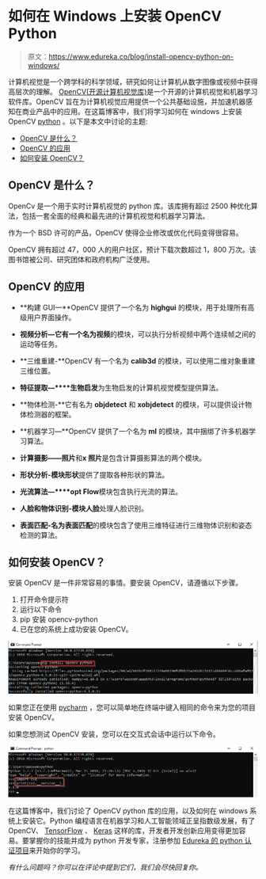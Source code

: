 # 如何在 Windows 上安装 OpenCV Python

> 原文：<https://www.edureka.co/blog/install-opencv-python-on-windows/>

计算机视觉是一个跨学科的科学领域，研究如何让计算机从数字图像或视频中获得高层次的理解。 [OpenCV(开源计算机视觉库)](https://www.edureka.co/blog/python-opencv-tutorial/)是一个开源的计算机视觉和机器学习软件库。OpenCV 旨在为计算机视觉应用提供一个公共基础设施，并加速机器感知在商业产品中的应用。在这篇博客中，我们将学习如何在 windows 上安装 OpenCV [python](https://www.edureka.co/data-science-python-certification-course) 。以下是本文中讨论的主题:

*   [OpenCV 是什么？](#whatisopencv)
*   [OpenCV 的应用](#applications)
*   [如何安装 OpenCV？](#installation)

## **OpenCV 是什么？**

OpenCv 是一个用于实时计算机视觉的 python 库。该库拥有超过 2500 种优化算法，包括一套全面的经典和最先进的计算机视觉和机器学习算法。

作为一个 BSD 许可的产品，OpenCV 使得企业修改或优化代码变得很容易。

OpenCV 拥有超过 47，000 人的用户社区，预计下载次数超过 1，800 万次。该图书馆被公司、研究团体和政府机构广泛使用。

## **OpenCV 的应用**

*   **构建 GUI—**OpenCV 提供了一个名为 **highgui** 的模块，用于处理所有高级用户界面操作。

*   **视频分析—**它有一个名为**视频**的模块，可以执行分析视频中两个连续帧之间的运动等任务。

*   **三维重建-**OpenCV 有一个名为 **calib3d** 的模块，可以使用二维对象重建三维位置。

*   **特征提取—****生物启发**为生物启发的计算机视觉模型提供算法。

*   **物体检测-**它有名为 **objdetect** 和 **xobjdetect** 的模块，可以提供设计物体检测器的框架。

*   **机器学习—**OpenCV 提供了一个名为 **ml** 的模块，其中捆绑了许多机器学习算法。

*   **计算摄影——照片**和**x 照片**是包含计算摄影算法的两个模块。

*   **形状分析-**模块**形状**提供了提取各种形状的算法。

*   **光流算法—****opt Flow**模块包含执行光流的算法。

*   **人脸和物体识别-**模块**人脸**处理人脸识别。

*   **表面匹配-**名为**表面匹配**的模块包含了使用三维特征进行三维物体识别和姿态检测的算法。

## **如何安装 OpenCV？**

安装 OpenCV 是一件非常容易的事情。要安装 OpenCV，请遵循以下步骤。

1.  打开命令提示符
2.  运行以下命令
3.  pip 安装 opencv-python
4.  已在您的系统上成功安装 OpenCV。

![how to install opencv-edureka](img/f4c6f9370e78b9b6fb423d8a7ccdca73.png)

如果您正在使用 [pycharm](https://www.edureka.co/blog/pycharm-tutorial) ，您可以简单地在终端中键入相同的命令来为您的项目安装 OpenCV。

如果您想测试 OpenCV 安装，您可以在交互式会话中运行以下命令。

![test installation-how to install opencv python on windows-edureka](img/810c7281fc69012e0302b1c556543592.png)

在这篇博客中，我们讨论了 OpenCV python 库的应用，以及如何在 windows 系统上安装它。Python 编程语言在机器学习和人工智能领域正呈指数级发展，有了 OpenCV、 [TensorFlow](https://www.edureka.co/blog/tensorflow-image-classification) 、 [Keras](https://www.edureka.co/blog/keras-vs-tensorflow-vs-pytorch/) 这样的库，开发者开发创新应用变得更加容易。要掌握你的技能并成为 python 开发专家，注册参加 [Edureka 的 python 认证项目](https://www.edureka.co/data-science-python-certification-course)来开始你的学习。

*有什么问题吗？你可以在评论中提到它们，我们会尽快回复你。*